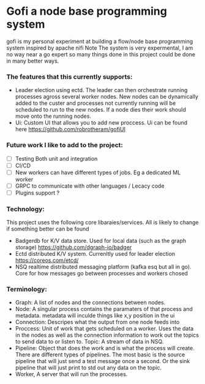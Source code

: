 # Gofi a node base programming system
gofi is my personal experiment at building a flow/node base programming system inspired by apache nifi
Note The system is very expermental, I am no way near a go expert so many things done in this project could be done in many better ways.

### The features that this currently supports:
- Leader election using ectd. The leader can then orchestrate running processes agross several worker nodes. New nodes can be dynamically added to the custer and processes not currently running will be scheduled to run to the new nodes. If a node dies their work should move onto the running nodes.
- Ui: Custom UI that allows you to add new proccess. Ui can be found here https://github.com/robrotheram/gofiUI

### Future work I like to add to the project:
- [ ] Testing Both unit and integration
- [ ] CI/CD
- [ ] New workers can have different types of jobs. Eg a dedicated ML worker
- [ ] GRPC to communicate with other languages / Lecacy code
- [ ] Plugins support ?

### Technology:
This project uses the following core libaraies/services. All is likely to change if something better can be found
- Badgerdb for K/V data store. Used for local data (such as the graph storage) https://github.com/dgraph-io/badger
- Ectd distributed  K/V system. Currenltly used for leader election https://coreos.com/etcd/
- NSQ realtime distributed messaging platform (kafka esq but all in go). Core for how messages go between processes and workers chosed

### Terminology:
- Graph: A list of nodes and the connections between nodes.
- Node: A singular process contains the paramaters of that process and metadata. metadata will inculde things like x,y position in the ui
- Connection: Descripes what the output from one node feeds into
- Proccess: Unit of work that gets scheduled on a worker. Uses the data in the nodes as well as the connection information to work out the topics to send data to or listen to.
Topic: A stream of data in NSQ.
- Pipeline: Object that does the work and is what the process will create. There are different types of pipelines. The most basic is the source pipeline that will just send a test message once a second. Or the sink pipeline that will just print to std out any data on the topic.
- Worker, A server that will run the processes.




